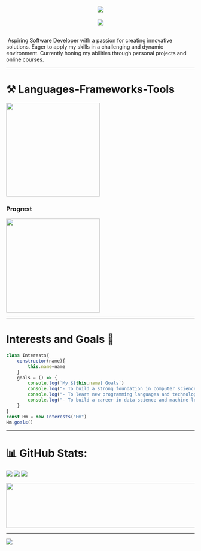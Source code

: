 <h1 align="center">
    <img src="https://readme-typing-svg.herokuapp.com/?font=Righteous&size=35&center=true&vCenter=true&width=900&height=70&duration=4000&lines=Hi+Broo!+👋;+I'm+Mokhammad+Ilham!;" />
</h1>
<p align = "center">
    <img src="https://github.com/user-attachments/assets/606fc39c-46a4-49e7-a482-3d95198cc6a3"/>
</p>

<br/>
</div>
  <img src="https://komarev.com/ghpvc/?username=Mokhamm-Ilham&style=flat-square&color=blue" alt=""/>
</div>
Aspiring Software Developer with a passion for creating innovative solutions. Eager to apply my skills in a challenging and dynamic environment. Currently honing my abilities through personal projects and online courses.

<hr/>

# ⚒️ Languages-Frameworks-Tools

<div>
    <img src="https://skillicons.dev/icons?i=html,css,vscode,git,bootstrap" width = 250 />
</div>

### Progrest

<div>
    <img src="https://skillicons.dev/icons?i=nodejs,python,javascript,cpp,java,nextjs,mysql,github,astro,postman" width = 250 />
</div>

<hr/>

# Interests and Goals 🎯
```js
class Interests{
    constructor(name){
        this.name=name
    }
    goals = () => {
        console.log(`My ${this.name} Goals`)
        console.log("- To build a strong foundation in computer science fundamentals.")
        console.log("- To learn new programming languages and technologies.")
        console.log("- To build a career in data science and machine learning.")
    }
}
const Hm = new Interests("Hm")
Hm.goals()
```

<hr/>

# 📊 GitHub Stats:
![](https://github-readme-stats.vercel.app/api?username=Awimya-Rn&theme=nightowl&hide_border=true&include_all_commits=false&count_private=false)
![](https://github-readme-streak-stats.herokuapp.com/?user=Awimya-Rn&theme=nightowl&hide_border=true)
![](https://github-readme-stats.vercel.app/api/top-langs/?username=Awimya-Rn&theme=nightowl&hide_border=true&include_all_commits=false&count_private=false&layout=compact)

<a href="https://www.gitanimals.org/en_US?utm_medium=image&utm_source=Awimya-Rn&utm_content=line">
  <img
    src="https://render.gitanimals.org/lines/Mokhamm-Ilham?pet-id=736823460251891632"
    width="600"
    height="120"
  />
</a>


---
[![](https://visitcount.itsvg.in/api?id=Awimya-Rn&icon=0&color=0)](https://visitcount.itsvg.in)

<!-- Proudly created with GPRM ( https://gprm.itsvg.in ) -->

<!--
**Mokhamm-Ilham/Mokhamm-Ilham** is a ✨ _special_ ✨ repository because its `README.md` (this file) appears on your GitHub profile.

Here are some ideas to get you started:

- 🔭 I’m currently working on ...
- 🌱 I’m currently learning ...
- 👯 I’m looking to collaborate on ...
- 🤔 I’m looking for help with ...
- 💬 Ask me about ...
- 📫 How to reach me: ...
- 😄 Pronouns: ...
- ⚡ Fun fact: ...
-->
